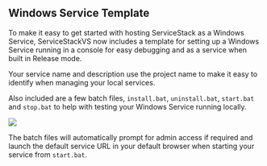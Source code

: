 ## Windows Service Template

To make it easy to get started with hosting ServiceStack as a Windows Service, ServiceStackVS now includes a template for setting up a Windows Service running in a console for easy debugging and as a service when built in Release mode.

Your service name and description use the project name to make it easy to identify when managing your local services.

Also included are a few batch files, `install.bat`, `uninstall.bat`, `start.bat` and `stop.bat` to help with testing your Windows Service running locally.

![](https://github.com/ServiceStack/Assets/raw/69c62bfb26cfddcc99ceae70ba8b10ca62d4ce99/img/servicestackvs/windows-service-template.gif)

The batch files will automatically prompt for admin access if required and launch the default service URL in your default browser when starting your service from `start.bat`.

